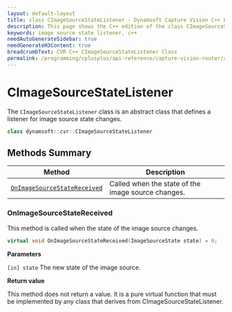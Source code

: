 ```yaml
---
layout: default-layout
title: class CImageSourceStateListener - Dynamsoft Capture Vision C++ Edition API Reference
description: This page shows the C++ edition of the class CImageSourceStateListener in Dynamsoft Capture Vision Router Module.
keywords: image source state listener, c++
needAutoGenerateSidebar: true
needGenerateH3Content: true
breadcrumbText: CVR C++ CImageSourceStateListener Class
permalink: /programming/cplusplus/api-reference/capture-vision-router/auxiliary-classes/image-source-state-listener.html
---
```


# CImageSourceStateListener

The `CImageSourceStateListener` class is an abstract class that defines a listener for image source state changes.

```cpp
class dynamsoft::cvr::CImageSourceStateListener 
```

## Methods Summary

| Method                                                    | Description                                        |
| --------------------------------------------------------- | -------------------------------------------------- |
| [`OnImageSourceStateReceived`](#onimagesourcestatereceived) | Called when the state of the image source changes. |

### OnImageSourceStateReceived

This method is called when the state of the image source changes.

```cpp
virtual void OnImageSourceStateReceived(ImageSourceState state) = 0;
```

**Parameters**

`[in] state` The new state of the image source.

**Return value**

This method does not return a value. It is a pure virtual function that must be implemented by any class that derives from CImageSourceStateListener.
